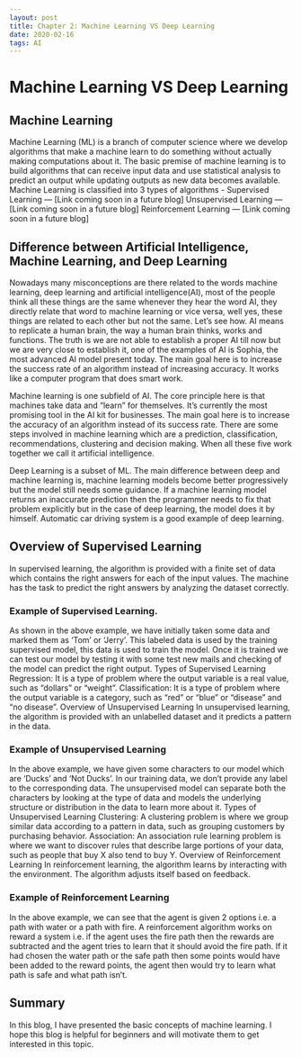 ```yaml
---
layout: post
title: Chapter 2: Machine Learning VS Deep Learning
date: 2020-02-16
tags: AI
---
```



# Machine Learning VS Deep Learning

## Machine Learning

Machine Learning (ML) is a branch of computer science where we develop algorithms that make a machine learn to do something without actually making computations about it. The basic premise of machine learning is to build algorithms that can receive input data and use statistical analysis to predict an output while updating outputs as new data becomes available.
Machine Learning is classified into 3 types of algorithms -
Supervised Learning — [Link coming soon in a future blog]
Unsupervised Learning — [Link coming soon in a future blog]
Reinforcement Learning — [Link coming soon in a future blog]

## Difference between Artificial Intelligence, Machine Learning, and Deep Learning

Nowadays many misconceptions are there related to the words machine learning, deep learning and artificial intelligence(AI), most of the people think all these things are the same whenever they hear the word AI, they directly relate that word to machine learning or vice versa, well yes, these things are related to each other but not the same. Let’s see how.
AI means to replicate a human brain, the way a human brain thinks, works and functions. The truth is we are not able to establish a proper AI till now but we are very close to establish it, one of the examples of AI is Sophia, the most advanced AI model present today. The main goal here is to increase the success rate of an algorithm instead of increasing accuracy. It works like a computer program that does smart work.

Machine learning is one subfield of AI. The core principle here is that machines take data and “learn” for themselves. It’s currently the most promising tool in the AI kit for businesses. The main goal here is to increase the accuracy of an algorithm instead of its success rate.
There are some steps involved in machine learning which are a prediction, classification, recommendations, clustering and decision making. When all these five work together we call it artificial intelligence.

Deep Learning is a subset of ML. The main difference between deep and machine learning is, machine learning models become better progressively but the model still needs some guidance. If a machine learning model returns an inaccurate prediction then the programmer needs to fix that problem explicitly but in the case of deep learning, the model does it by himself. Automatic car driving system is a good example of deep learning.


## Overview of Supervised Learning
In supervised learning, the algorithm is provided with a finite set of data which contains the right answers for each of the input values. The machine has the task to predict the right answers by analyzing the dataset correctly.

### Example of Supervised Learning.
As shown in the above example, we have initially taken some data and marked them as ‘Tom’ or ‘Jerry’. This labeled data is used by the training supervised model, this data is used to train the model.
Once it is trained we can test our model by testing it with some test new mails and checking of the model can predict the right output.
Types of Supervised Learning
Regression: It is a type of problem where the output variable is a real value, such as “dollars” or “weight”.
Classification: It is a type of problem where the output variable is a category, such as “red” or “blue” or “disease” and “no disease”.
Overview of Unsupervised Learning
In unsupervised learning, the algorithm is provided with an unlabelled dataset and it predicts a pattern in the data.

### Example of Unsupervised Learning
In the above example, we have given some characters to our model which are ‘Ducks’ and ‘Not Ducks’. In our training data, we don’t provide any label to the corresponding data. The unsupervised model can separate both the characters by looking at the type of data and models the underlying structure or distribution in the data to learn more about it.
Types of Unsupervised Learning
Clustering: A clustering problem is where we group similar data according to a pattern in data, such as grouping customers by purchasing behavior.
Association: An association rule learning problem is where we want to discover rules that describe large portions of your data, such as people that buy X also tend to buy Y.
Overview of Reinforcement Learning
In reinforcement learning, the algorithm learns by interacting with the environment. The algorithm adjusts itself based on feedback.

### Example of Reinforcement Learning
In the above example, we can see that the agent is given 2 options i.e. a path with water or a path with fire. A reinforcement algorithm works on reward a system i.e. if the agent uses the fire path then the rewards are subtracted and the agent tries to learn that it should avoid the fire path. If it had chosen the water path or the safe path then some points would have been added to the reward points, the agent then would try to learn what path is safe and what path isn’t.

## Summary
In this blog, I have presented the basic concepts of machine learning. I hope this blog is helpful for beginners and will motivate them to get interested in this topic.